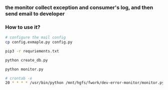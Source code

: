 
### the monitor collect exception and consumer's log, and then send email to developer


### How to use it?

```bash
# configure the mail config
cp config.exmaple.py config.py

pip3 -r requriements.txt

python create_db.py

python monitor.py

# crontab -e
20 * * * * /usr/bin/python /mnt/hgfs/fwork/dev-error-monitor/monitor.py >> /tmp/logger_error.log
```